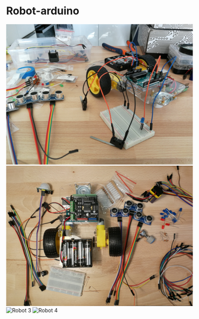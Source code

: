 # Robot-arduino

![Robot 1](./IMG_20190517_170737.jpg)
![Robot 2](./IMG_20190518_004627.jpg)
![Robot 3](./IMG_20190521_190436(1).jpg)
![Robot 4](./IMG_20190522_175539.jpg)